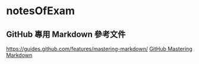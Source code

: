# notesOfExam

## GitHub 專用 Markdown 參考文件

https://guides.github.com/features/mastering-markdown/
[GitHub Mastering Markdown](https://guides.github.com/features/mastering-markdown/)

